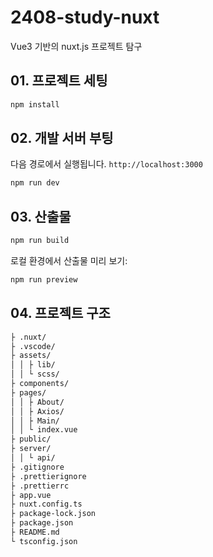 # 2408-study-nuxt

Vue3 기반의 nuxt.js 프로젝트 탐구

## 01. 프로젝트 세팅

```bash
npm install
```

## 02. 개발 서버 부팅

다음 경로에서 실행됩니다. `http://localhost:3000`

```bash
npm run dev
```

## 03. 산출물

```bash
npm run build
```

로컬 환경에서 산출물 미리 보기:

```bash
npm run preview
```

## 04. 프로젝트 구조

```bash
├ .nuxt/
├ .vscode/
├ assets/
│ │ ├ lib/
│ │ └ scss/
├ components/
├ pages/
│ │ ├ About/
│ │ ├ Axios/
│ │ ├ Main/
│ │ └ index.vue
├ public/
├ server/
│ │ └ api/
├ .gitignore
├ .prettierignore
├ .prettierrc
├ app.vue
├ nuxt.config.ts
├ package-lock.json
├ package.json
├ README.md
└ tsconfig.json
```

